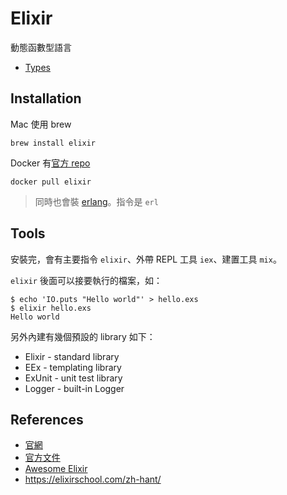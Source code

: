 # Elixir

動態函數型語言

* [Types](types.md)

## Installation

Mac 使用 brew

    brew install elixir

Docker 有[官方 repo](https://hub.docker.com/_/elixir)

    docker pull elixir

> 同時也會裝 [erlang](https://www.erlang.org/)。指令是 `erl`

## Tools

安裝完，會有主要指令 `elixir`、外帶 REPL 工具 `iex`、建置工具 `mix`。

`elixir` 後面可以接要執行的檔案，如：

```
$ echo 'IO.puts "Hello world"' > hello.exs
$ elixir hello.exs
Hello world
```

另外內建有幾個預設的 library 如下：

* Elixir - standard library
* EEx - templating library
* ExUnit - unit test library
* Logger - built-in Logger

## References

* [官網](https://elixir-lang.org/)
* [官方文件](https://elixir-lang.org/docs.html≠)
* [Awesome Elixir](https://github.com/h4cc/awesome-elixir)
* https://elixirschool.com/zh-hant/
